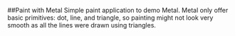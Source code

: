 ##Paint with Metal
Simple paint application to demo Metal. Metal only offer basic primitives: dot, line, and triangle, so painting might not look very smooth as all the lines were drawn using triangles.
